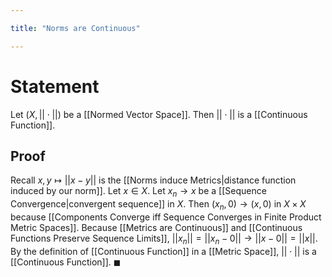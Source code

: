 ```yaml
---

title: "Norms are Continuous"

---
```

# Statement
Let $(X, ||\cdot||)$ be a [[Normed Vector Space]]. Then $||\cdot||$ is a [[Continuous Function]].

## Proof
Recall $x,y \mapsto ||x - y||$ is the [[Norms induce Metrics|distance function induced by our norm]]. Let $x \in X$. Let $x_{n} \to x$ be a [[Sequence Convergence|convergent sequence]] in $X$. Then $(x_{n}, 0) \to (x, 0)$ in $X \times X$ because [[Components Converge iff Sequence Converges in Finite Product Metric Spaces]]. Because [[Metrics are Continuous]] and [[Continuous Functions Preserve Sequence Limits]], $||x_{n}|| = ||x_{n} - 0|| \to ||x - 0|| = ||x||$. By the definition of [[Continuous Function]] in a [[Metric Space]], $||\cdot||$ is a [[Continuous Function]]. $\blacksquare$